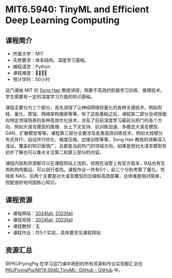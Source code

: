 # MIT6.5940: TinyML and Efficient Deep Learning Computing

## 课程简介

- 所属大学：MIT
- 先修要求：体系结构、深度学习基础、
- 编程语言：Python
- 课程难度：🌟🌟🌟🌟
- 预计学时：50小时

这门课由 MIT 的 [Song Han](https://hanlab.mit.edu/songhan) 教授讲授，侧重于高效的机器学习训练、推理技术。学生需要有一定的深度学习方面的知识基础。

课程主要分为三个部分，首先讲授了让神经网络轻量化的各种关键技术，例如剪枝、量化、蒸馏、网络架构搜索等等。有了这些基础之后，课程第二部分会讲授面向特定领域场景的各种高效优化技术，涉及了目前深度学习最前沿热门的各个方向，例如大语言模型的推理、长上下文支持、后训练加速、多模态大语言模型、GAN、扩散模型等等。课程第三部分主要涉及各类高效训练技术，例如大规模分布式并行、自动并行优化、梯度压缩、边缘训练等等。Song Han 教授的讲解深入浅出，覆盖的知识面很广，且都是当前热门的领域方向，如果是想对大语言模型有初步了解也可以重点关注第二和第三部分的内容。

课程内容和资源都可以在课程网站上找到，视频在油管上有官方版本，B站也有生肉和熟肉搬运，可以自行查找。课程作业一共有5个，前三个分别考察了量化、剪枝和 NAS，后两个主要是对大语言模型的压缩和高效部署，总体难度相对简单，但能很好地巩固核心知识。

## 课程资源

- 课程网站：[2024fall](https://hanlab.mit.edu/courses/2024-fall-65940), [2023fall](https://hanlab.mit.edu/courses/2023-fall-65940)
- 课程视频：[2024fall](https://www.youtube.com/playlist?list=PL80kAHvQbh-qGtNc54A6KW4i4bkTPjiRF), [2023fall](https://www.youtube.com/playlist?list=PL80kAHvQbh-pT4lCkDT53zT8DKmhE0idB)
- 课程教材：无
- 课程作业：共5个实验，具体要求见课程网站

## 资源汇总

@PKUFlyingPig 在学习这门课中用到的所有资源和作业实现都汇总在 [PKUFlyingPig/MIT6.5940_TinyML- GitHub - GitHub](https://github.com/PKUFlyingPig/MIT6.5940_TinyML) 中。